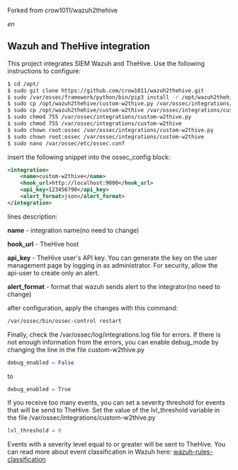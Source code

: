 Forked from crow1011/wazuh2thehive

_en_
## Wazuh and TheHive integration
This project integrates SIEM Wazuh and TheHive. Use the following instructions to configure:
 
```sh
$ cd /opt/
$ sudo git clone https://github.com/crow1011/wazuh2thehive.git
$ sudo /var/ossec/framework/python/bin/pip3 install -r /opt/wazuh2thehive/requirements.txt
$ sudo cp /opt/wazuh2thehive/custom-w2thive.py /var/ossec/integrations/custom-w2thive.py
$ sudo cp /opt/wazuh2thehive/custom-w2thive /var/ossec/integrations/custom-w2thive
$ sudo chmod 755 /var/ossec/integrations/custom-w2thive.py
$ sudo chmod 755 /var/ossec/integrations/custom-w2thive
$ sudo chown root:ossec /var/ossec/integrations/custom-w2thive.py
$ sudo chown root:ossec /var/ossec/integrations/custom-w2thive
$ sudo nano /var/ossec/etc/ossec.conf
```
insert the following snippet into the ossec_config block:
```xml
<integration>
    <name>custom-w2thive</name>
    <hook_url>http://localhost:9000</hook_url>
    <api_key>123456790</api_key>
    <alert_format>json</alert_format>
</integration>
```
lines description:

**name** - integration name(no need to change)

**hook_url** - TheHive host

**api\_key** - TheHive user's API key. You can generate the key on the user management page by logging in as administrator. For security, allow the api-user to create only an alert.

**alert\_format** - format that wazuh sends alert to the integrator(no need to change)

after configuration, apply the changes with this command:
```sh
/var/ossec/bin/ossec-control restart
```
Finally, check the /var/ossec/log/integrations.log file for errors. If there is not enough information from the errors, you can enable debug_mode by changing the line in the file custom-w2thive.py 
```python
debug_enabled = False
```
to 
```python
debug_enabled = True
```
If you receive too many events, you can set a severity threshold for events that will be send to TheHive. Set the value of the lvl_threshold variable in the file /var/ossec/integrations/custom-w2thive.py
```python
lvl_threshold = 0
```
Events with a severity level equal to or greater will be sent to TheHive. You can read more about event classification in Wazuh here: [wazuh-rules-classification](https://documentation.wazuh.com/3.12/user-manual/ruleset/rules-classification.html)

